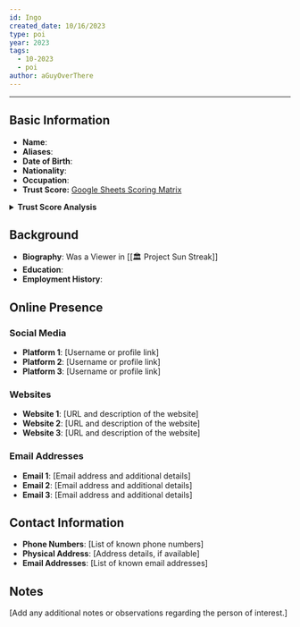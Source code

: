 ```yaml
---
id: Ingo
created_date: 10/16/2023
type: poi
year: 2023
tags:
  - 10-2023
  - poi
author: aGuyOverThere
---
```


----

## Basic Information

- **Name**: 
- **Aliases**: 
- **Date of Birth**: 
- **Nationality**: 
- **Occupation**: 
- **Trust Score:** [Google Sheets Scoring Matrix](https://docs.google.com/spreadsheets/d/1CUarxE7P1cPwgWXwJzzeWnZGm1c6Wp2Ttazdt3VPM_s/edit?usp=sharing)

<details>
<summary><b>Trust Score Analysis</b></summary>
<IMG src="https://publish-01.obsidian.md/access/1c31a6f93f82a49b0a9eb31193d6cdec/_images/" alt="Trust Score"/>
</details>

## Background

- **Biography**: 
Was a Viewer in [[🏛️ Project Sun Streak]]
- **Education**: 
- **Employment History**: 

## Online Presence

### Social Media

- **Platform 1**: [Username or profile link]
- **Platform 2**: [Username or profile link]
- **Platform 3**: [Username or profile link]

### Websites

- **Website 1**: [URL and description of the website]
- **Website 2**: [URL and description of the website]
- **Website 3**: [URL and description of the website]

### Email Addresses

- **Email 1**: [Email address and additional details]
- **Email 2**: [Email address and additional details]
- **Email 3**: [Email address and additional details]

## Contact Information

- **Phone Numbers**: [List of known phone numbers]
- **Physical Address**: [Address details, if available]
- **Email Addresses**: [List of known email addresses]

## Notes

[Add any additional notes or observations regarding the person of interest.]
